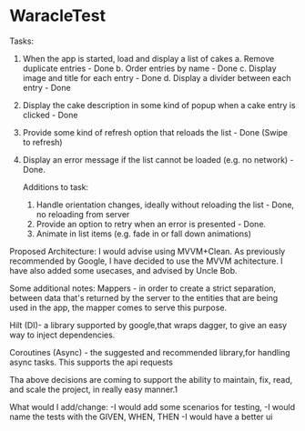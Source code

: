 # WaracleTest
Tasks:

1. When the app is started, load and display a list of cakes
    a. Remove duplicate entries - Done
    b. Order entries by name - Done
    c. Display image and title for each entry - Done
    d. Display a divider between each entry - Done
2. Display the cake description in some kind of popup when a cake entry is clicked - Done
3. Provide some kind of refresh option that reloads the list - Done (Swipe to refresh)
4. Display an error message if the list cannot be loaded (e.g. no network) - Done.

    Additions to task:
    1. Handle orientation changes, ideally without reloading the list - Done, no reloading from server
    2. Provide an option to retry when an error is presented - Done.
    3. Animate in list items (e.g. fade in or fall down animations)


Proposed Architecture:
I would advise using MVVM+Clean.
As previously recommended by Google, I have decided to use the MVVM achitecture.
I have also added some usecases, and advised by Uncle Bob.

Some additional notes:
Mappers - in order to create a strict separation, between data that's returned by the server to the
entities that are being used in the app, the mapper comes to serve this purpose.

Hilt (DI)- a library supported by google,that wraps dagger, to give an easy way to inject dependencies.

Coroutines (Async) - the suggested and recommended library,for handling async tasks. This supports
the api requests

Tha above decisions are coming to support the ability to maintain, fix, read, and scale the project, in really easy manner.1

What would I add/change:
-I would add some scenarios for testing,
-I would name the tests with the GIVEN, WHEN, THEN
-I would have a better ui


